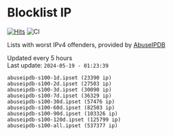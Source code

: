 # Blocklist IP

[![Hits](https://hits.seeyoufarm.com/api/count/incr/badge.svg?url=https%3A%2F%2Fgithub.com%2Fborestad%2Fblocklist-ip%2F&count_bg=%2379C83D&title_bg=%23555555&icon=&icon_color=%23E7E7E7&title=hits&edge_flat=false)](https://hits.seeyoufarm.com)  ![CI](https://img.shields.io/github/workflow/status/borestad/blocklist-ip/CI?style=flat-square)

Lists with worst IPv4 offenders, provided by [AbuseIPDB](https://www.abuseipdb.com/)

<!-- FOOTER-PLACEHOLDER -->
Updated every 5 hours<br>
Last update: `2024-05-19 - 01:23:39`
```
abuseipdb-s100-1d.ipset (23390 ip)
abuseipdb-s100-2d.ipset (27503 ip)
abuseipdb-s100-3d.ipset (30090 ip)
abuseipdb-s100-7d.ipset (36329 ip)
abuseipdb-s100-30d.ipset (57476 ip)
abuseipdb-s100-60d.ipset (82503 ip)
abuseipdb-s100-90d.ipset (103326 ip)
abuseipdb-s100-120d.ipset (125799 ip)
abuseipdb-s100-all.ipset (537377 ip)
```
